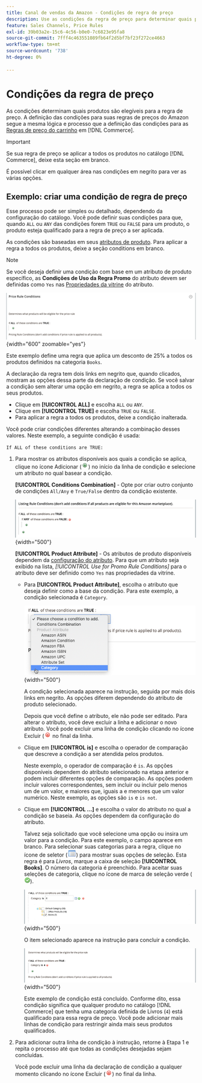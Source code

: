 ```yaml
---
title: Canal de vendas da Amazon - Condições de regra de preço
description: Use as condições da regra de preço para determinar quais produtos são elegíveis para a regra de preço de lista.
feature: Sales Channels, Price Rules
exl-id: 39b03a2e-15c6-4c56-b0e0-7c6823e95fa8
source-git-commit: 7fff4c463551089fb64f2d5bf7bf23f272ce4663
workflow-type: tm+mt
source-wordcount: '738'
ht-degree: 0%

---
```


# Condições da regra de preço

As condições determinam quais produtos são elegíveis para a regra de preço. A definição das condições para suas regras de preços do Amazon segue a mesma lógica e processo que a definição das condições para as [Regras de preço do carrinho](https://experienceleague.adobe.com/docs/commerce-admin/marketing/promotions/cart-rules/price-rules-cart.html) em [!DNL Commerce].

>[!IMPORTANT]
>
>Se sua regra de preço se aplicar a todos os produtos no catálogo [!DNL Commerce], deixe esta seção em branco.

É possível clicar em qualquer área nas condições em negrito para ver as várias opções.

## Exemplo: criar uma condição de regra de preço

Esse processo pode ser simples ou detalhado, dependendo da configuração do catálogo. Você pode definir suas condições para que, quando `ALL` ou `ANY` das condições forem `TRUE` ou `FALSE` para um produto, o produto esteja qualificado para a regra de preço a ser aplicada.

As condições são baseadas em seus [atributos de produto](https://experienceleague.adobe.com/docs/commerce-admin/catalog/product-attributes/product-attributes.html). Para aplicar a regra a todos os produtos, deixe a seção conditions em branco.

>[!NOTE]
>
>Se você deseja definir uma condição com base em um atributo de produto específico, as **Condições de Uso da Regra Promo** do atributo devem ser definidas como `Yes` nas [Propriedades da vitrine](https://experienceleague.adobe.com/docs/commerce-admin/catalog/product-attributes/create/attribute-product-create.html) do atributo.

![Condição de regra de preço - linha 1](assets/ob-price-rules-condition-1.png){width="600" zoomable="yes"}

Este exemplo define uma regra que aplica um desconto de 25% a todos os produtos definidos na categoria `Books`.

A declaração da regra tem dois links em negrito que, quando clicados, mostram as opções dessa parte da declaração de condição. Se você salvar a condição sem alterar uma opção em negrito, a regra se aplica a todos os seus produtos.

- Clique em **[!UICONTROL ALL]** e escolha `ALL` ou `ANY`.
- Clique em **[!UICONTROL TRUE]** e escolha `TRUE` ou `FALSE`.
- Para aplicar a regra a todos os produtos, deixe a condição inalterada.

Você pode criar condições diferentes alterando a combinação desses valores. Neste exemplo, a seguinte condição é usada:

`If ALL of these conditions are TRUE:`

1. Para mostrar os atributos disponíveis aos quais a condição se aplica, clique no ícone Adicionar (![Ícone Adicionar](assets/btn-add-grn.png)) no início da linha de condição e selecione um atributo no qual basear a condição.

   **[!UICONTROL Conditions Combination]** - Opte por criar outro conjunto de condições `All/Any` e `True/False` dentro da condição existente.

   ![Combinação de condições da regra de preço](assets/ob-conditions-combinations.png){width="500"}

   **[!UICONTROL Product Attribute]** - Os atributos de produto disponíveis dependem da [configuração do atributo](https://experienceleague.adobe.com/docs/commerce-admin/catalog/product-attributes/create/attribute-product-create.html). Para que um atributo seja exibido na lista, *[!UICONTROL Use for Promo Rule Conditions]* para o atributo deve ser definido como `Yes` nas propriedades da vitrine.

   - Para **[!UICONTROL Product Attribute]**, escolha o atributo que deseja definir como a base da condição. Para este exemplo, a condição selecionada é `Category`.

     ![Condição de regra de preço - linha 2, parte 2](assets/ob-price-rule-condition-2.png){width="500"}

     A condição selecionada aparece na instrução, seguida por mais dois links em negrito. As opções diferem dependendo do atributo de produto selecionado.

     Depois que você define o atributo, ele não pode ser editado. Para alterar o atributo, você deve excluir a linha e adicionar o novo atributo. Você pode excluir uma linha de condição clicando no ícone Excluir (![Excluir](assets/btn-del-red.png) no final da linha.

   - Clique em **[!UICONTROL is]** e escolha o operador de comparação que descreve a condição a ser atendida pelos produtos.

     Neste exemplo, o operador de comparação é `is`. As opções disponíveis dependem do atributo selecionado na etapa anterior e podem incluir diferentes opções de comparação. As opções podem incluir valores correspondentes, sem incluir ou incluir pelo menos um de um valor, e maiores que, iguais a e menores que um valor numérico. Neste exemplo, as opções são `is` e `is not`.

   - Clique em **[!UICONTROL ...]** e escolha o valor do atributo no qual a condição se baseia. As opções dependem da configuração do atributo.

     Talvez seja solicitado que você selecione uma opção ou insira um valor para a condição. Para este exemplo, o campo aparece em branco. Para selecionar suas categorias para a regra, clique no ícone de seletor (![ícone de seletor](assets/btn-chooser.png)) para mostrar suas opções de seleção. Esta regra é para _Livros_, marque a caixa de seleção **[!UICONTROL Books]**. O número da categoria é preenchido. Para aceitar suas seleções de categoria, clique no ícone de marca de seleção verde (![Ícone de marca de seleção](assets/btn-check-mark-green.png)).

     ![Condição de regra de preço - linha 2, parte 3](assets/ob-price-rule-condition-3.png){width="500"}

     O item selecionado aparece na instrução para concluir a condição.

     ![Condição de regra de preço - linha 2, parte 4](assets/ob-price-rule-condition-4.png){width="500"}

     Este exemplo de condição está concluído. Conforme dito, essa condição significa que qualquer produto no catálogo [!DNL Commerce] que tenha uma categoria definida de Livros (`4`) está qualificado para essa regra de preço. Você pode adicionar mais linhas de condição para restringir ainda mais seus produtos qualificados.

1. Para adicionar outra linha de condição à instrução, retorne à Etapa 1 e repita o processo até que todas as condições desejadas sejam concluídas.

   Você pode excluir uma linha da declaração de condição a qualquer momento clicando no ícone Excluir (![Ícone Excluir](assets/btn-del-red.png)) no final da linha.
